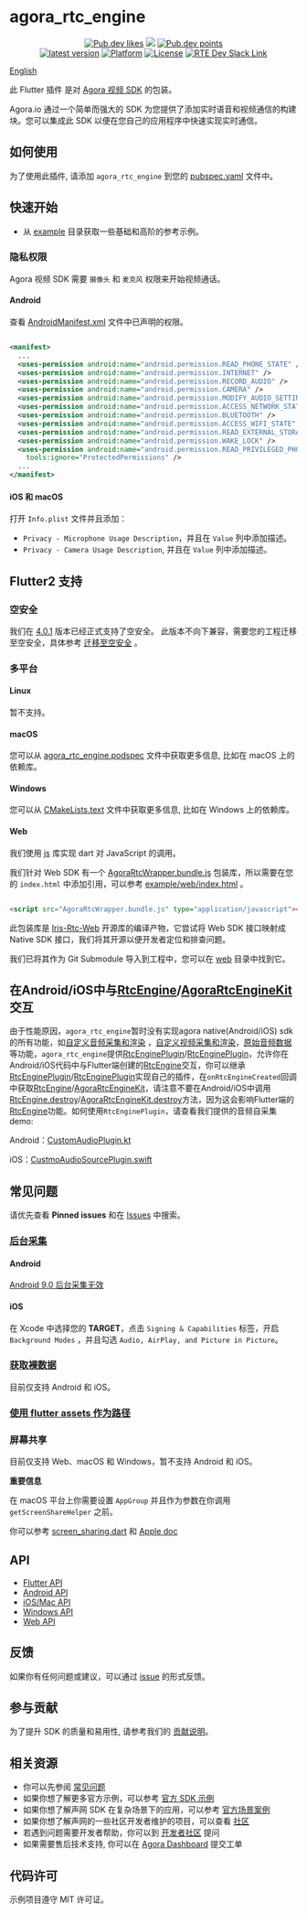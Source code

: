 # agora_rtc_engine

<p align="center">
    <a href="https://pub.dev/packages/agora_rtc_engine"><img src="https://badges.bar/agora_rtc_engine/likes" alt="Pub.dev likes"/></a>
    <a href="https://pub.dev/packages/agora_rtc_engine" alt="Pub.dev popularity"><img src="https://badges.bar/agora_rtc_engine/popularity"/></a>
    <a href="https://pub.dev/packages/agora_rtc_engine"><img src="https://badges.bar/agora_rtc_engine/pub%20points" alt="Pub.dev points"/></a><br/>
    <a href="https://pub.dev/packages/agora_rtc_engine"><img src="https://img.shields.io/pub/v/agora_rtc_engine.svg?include_prereleases" alt="latest version"/></a>
    <a href="https://pub.dev/packages/agora_rtc_engine"><img src="https://img.shields.io/badge/Platform-Android%20%7C%20iOS%20%7C%20macOS%20%7C%20Web%20%7C%20Windows-blue?logo=flutter" alt="Platform"/></a>
    <a href="./LICENSE"><img src="https://img.shields.io/github/license/agoraio-community/flutter-uikit?color=lightgray" alt="License"/></a>
    <a href="https://www.agora.io/en/join-slack/">
        <img src="https://img.shields.io/badge/slack-@RTE%20Dev-blue.svg?logo=slack" alt="RTE Dev Slack Link"/>
    </a>
</p>


[English](README.md)

此 Flutter 插件
是对 [Agora 视频 SDK](https://docs.agora.io/cn/Interactive%20Broadcast/product_live?platform=All%20Platforms)
的包装。

Agora.io 通过一个简单而强大的 SDK 为您提供了添加实时语音和视频通信的构建块。您可以集成此 SDK 以便在您自己的应用程序中快速实现实时通信。

## 如何使用

为了使用此插件, 请添加 `agora_rtc_engine`
到您的 [pubspec.yaml](https://flutter.dev/docs/development/packages-and-plugins/using-packages) 文件中。

## 快速开始

* 从 [example](example/lib/examples) 目录获取一些基础和高阶的参考示例。

### 隐私权限

Agora 视频 SDK 需要 `摄像头` 和 `麦克风` 权限来开始视频通话。

#### Android

查看 [AndroidManifest.xml](android/src/main/AndroidManifest.xml) 文件中已声明的权限。

```xml

<manifest>
  ...
  <uses-permission android:name="android.permission.READ_PHONE_STATE" />
  <uses-permission android:name="android.permission.INTERNET" />
  <uses-permission android:name="android.permission.RECORD_AUDIO" />
  <uses-permission android:name="android.permission.CAMERA" />
  <uses-permission android:name="android.permission.MODIFY_AUDIO_SETTINGS" />
  <uses-permission android:name="android.permission.ACCESS_NETWORK_STATE" />
  <uses-permission android:name="android.permission.BLUETOOTH" />
  <uses-permission android:name="android.permission.ACCESS_WIFI_STATE" />
  <uses-permission android:name="android.permission.READ_EXTERNAL_STORAGE" />
  <uses-permission android:name="android.permission.WAKE_LOCK" />
  <uses-permission android:name="android.permission.READ_PRIVILEGED_PHONE_STATE"
    tools:ignore="ProtectedPermissions" />
  ...
</manifest>
```

#### iOS 和 macOS

打开 `Info.plist` 文件并且添加：

- `Privacy - Microphone Usage Description`，并且在 `Value` 列中添加描述。
- `Privacy - Camera Usage Description`, 并且在 `Value` 列中添加描述。

## Flutter2 支持

### 空安全

我们在 [4.0.1](https://pub.dev/packages/agora_rtc_engine/versions/4.0.1) 版本已经正式支持了空安全。
此版本不向下兼容，需要您的工程迁移至空安全，具体参考 [迁移至空安全](https://dart.cn/null-safety/migration-guide) 。

### 多平台

#### Linux

暂不支持。

#### macOS

您可以从 [agora_rtc_engine.podspec](macOS/agora_rtc_engine.podspec) 文件中获取更多信息, 比如在 macOS 上的依赖库。

#### Windows

您可以从 [CMakeLists.text](windows/CMakeLists.txt) 文件中获取更多信息, 比如在 Windows 上的依赖库。

#### Web

我们使用 [js](https://pub.dev/packages/js) 库实现 dart 对 JavaScript 的调用。

我们针对 Web SDK 有一个 [AgoraRtcWrapper.bundle.js](example/web/AgoraRtcWrapper.bundle.js)
包装库，所以需要在您的 `index.html` 中添加引用，可以参考 [example/web/index.html](example/web/index.html) 。

```html

<script src="AgoraRtcWrapper.bundle.js" type="application/javascript"></script>
```

此包装库是 [Iris-Rtc-Web](https://github.com/AgoraIO-Community/Iris-Rtc-Web) 开源库的编译产物，它尝试将 Web SDK 接口映射成
Native SDK 接口，我们将其开源以便开发者定位和排查问题。

我们已将其作为 Git Submodule 导入到工程中，您可以在 [web](web) 目录中找到它。

## 在Android/iOS中与[RtcEngine](https://docs.agora.io/cn/Video/API%20Reference/java/classio_1_1agora_1_1rtc_1_1_rtc_engine.html)/[AgoraRtcEngineKit](https://docs.agora.io/cn/Video/API%20Reference/oc/Classes/AgoraRtcEngineKit.html)交互

由于性能原因，`agora_rtc_engine`暂时没有实现agora native(Android/iOS)
sdk的所有功能，如[自定义音频采集和渲染](hhttps://docs.agora.io/cn/Video/custom_audio_android?platform=Android)
，[自定义视频采集和渲染](https://docs.agora.io/cn/Video/custom_video_android?platform=Android)，[原始音频数据](https://docs.agora.io/cn/Video/raw_data_audio_android?platform=Android)等功能，`agora_rtc_engine`提供[RtcEnginePlugin](https://github.com/AgoraIO/Agora-Flutter-SDK/blob/master/android/src/main/java/io/agora/rtc/base/RtcEnginePlugin.kt)/[RtcEnginePlugin](https://github.com/AgoraIO/Agora-Flutter-SDK/blob/master/ios/Classes/Base/RtcEnginePlugin.h)，允许你在Android/iOS代码中与Flutter端创建的[RtcEngine](https://github.com/AgoraIO/Agora-Flutter-SDK/blob/master/lib/src/rtc_engine.dart)交互，你可以继承[RtcEnginePlugin](https://github.com/AgoraIO/Agora-Flutter-SDK/blob/master/android/src/main/java/io/agora/rtc/base/RtcEnginePlugin.kt)/[RtcEnginePlugin](https://github.com/AgoraIO/Agora-Flutter-SDK/blob/master/ios/Classes/Base/RtcEnginePlugin.h)实现自己的插件，在`onRtcEngineCreated`回调中获取[RtcEngine](https://docs.agora.io/cn/Video/API%20Reference/java/classio_1_1agora_1_1rtc_1_1_rtc_engine.html)/[AgoraRtcEngineKit](https://docs.agora.io/cn/Video/API%20Reference/oc/Classes/AgoraRtcEngineKit.html)，请注意不要在Android/iOS中调用[RtcEngine.destroy](https://docs.agora.io/cn/Video/API%20Reference/java/classio_1_1agora_1_1rtc_1_1_rtc_engine.html#afb808cdc9025a77af7dd2bce98311bfe)/[AgoraRtcEngineKit.destroy](https://docs.agora.io/cn/Video/API%20Reference/oc/Classes/AgoraRtcEngineKit.html#//api/name/destroy)方法，因为这会影响Flutter端的[RtcEngine](https://github.com/AgoraIO/Agora-Flutter-SDK/blob/master/lib/src/rtc_engine.dart)功能。如何使用`RtcEnginePlugin`，请查看我们提供的音频自采集demo:

Android：[CustomAudioPlugin.kt](https://github.com/AgoraIO/Agora-Flutter-SDK/blob/master/example/android/app/src/main/kotlin/io/agora/agora_rtc_engine_example/custom_audio_source/CustomAudioPlugin.kt)

iOS：[CustmoAudioSourcePlugin.swift](https://github.com/AgoraIO/Agora-Flutter-SDK/blob/master/example/ios/Runner/CustomAudioSource/CustmoAudioSourcePlugin.swift)

## 常见问题

请优先查看 **Pinned issues** 和在 [Issues](https://github.com/AgoraIO/Agora-Flutter-SDK/issues) 中搜索。

### [后台采集](https://github.com/AgoraIO/Agora-Flutter-SDK/issues/28)

#### Android

[Android 9.0 后台采集无效](https://docs.agora.io/cn/Interactive%20Broadcast/faq/android_background?platform=Android)

#### iOS

在 Xcode 中选择您的 **TARGET**，点击 `Signing & Capabilities` 标签，开启 `Background Modes`
，并且勾选 `Audio, AirPlay, and Picture in Picture`。

### [获取裸数据](https://github.com/AgoraIO/Agora-Flutter-SDK/issues/183)

目前仅支持 Android 和 iOS。

### [使用 flutter assets 作为路径](https://github.com/AgoraIO/Agora-Flutter-SDK/issues/181)

### 屏幕共享

目前仅支持 Web、macOS 和 Windows，暂不支持 Android 和 iOS。

**重要信息**

在 macOS 平台上你需要设置 `AppGroup` 并且作为参数在你调用 `getScreenShareHelper` 之前。

你可以参考 [screen_sharing.dart](example/lib/examples/advanced/screen_sharing/screen_sharing.dart)
和 [Apple doc](https://developer.apple.com/library/archive/documentation/Security/Conceptual/AppSandboxDesignGuide/AppSandboxInDepth/AppSandboxInDepth.html#//apple_ref/doc/uid/TP40011183-CH3-SW21)

## API

* [Flutter API](https://docs.agora.io/cn/Video/API%20Reference/flutter/index.html)
* [Android API](https://docs.agora.io/cn/Video/API%20Reference/java/index.html)
* [iOS/Mac API](https://docs.agora.io/cn/Video/API%20Reference/oc/docs/headers/Agora-Objective-C-API-Overview.html)
* [Windows API](https://docs.agora.io/cn/Video/API%20Reference/cpp/index.html)
* [Web API](https://docs.agora.io/cn/Video/API%20Reference/web_ng/index.html)

## 反馈

如果你有任何问题或建议，可以通过 [issue](https://github.com/AgoraIO/Agora-Flutter-SDK/issues) 的形式反馈。

## 参与贡献

为了提升 SDK 的质量和易用性, 请参考我们的 [贡献说明](https://github.com/AgoraIO/Flutter-SDK/blob/master/CONTRIBUTING.md)。

## 相关资源

- 你可以先参阅 [常见问题](https://docs.agora.io/cn/faq)
- 如果你想了解更多官方示例，可以参考 [官方 SDK 示例](https://github.com/AgoraIO)
- 如果你想了解声网 SDK 在复杂场景下的应用，可以参考 [官方场景案例](https://github.com/AgoraIO-usecase)
- 如果你想了解声网的一些社区开发者维护的项目，可以查看 [社区](https://github.com/AgoraIO-Community)
- 若遇到问题需要开发者帮助，你可以到 [开发者社区](https://rtcdeveloper.com/) 提问
- 如果需要售后技术支持, 你可以在 [Agora Dashboard](https://dashboard.agora.io) 提交工单

## 代码许可

示例项目遵守 MIT 许可证。
